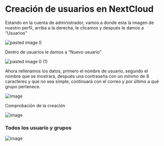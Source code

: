 # Creación de usuarios en NextCloud


Estando en la cuenta de administrador, vamos a donde esta la imagen de nuestro perfil, arriba a la derecha, le clicamos y después le damos a “Usuarios”

![pasted image 0](https://user-images.githubusercontent.com/84206194/118512354-029d2400-b733-11eb-96c2-75072fc61289.png)

Dentro de usuarios le damos a “Nuevo usuario”

![pasted image 0 (1)](https://user-images.githubusercontent.com/84206194/118512369-0761d800-b733-11eb-8431-f2d0432554f5.png)

Ahora rellenamos los datos, primero el nombre de usuario, segundo el nombre que se mostrará, después una contraseña con un mínimo de 8 caracteres y que no sea simple, continuará con el correo y por último a qué grupo pertenece.

![image](https://user-images.githubusercontent.com/91555281/170895871-466a1735-95e0-40f4-a33f-7148c8084b1a.png)

Comprobación de la creación

![image](https://user-images.githubusercontent.com/91555281/170895904-503ae40f-2ceb-4d32-8048-9929f109ad6c.png)

### Todos los usuario y grupos

![image](https://user-images.githubusercontent.com/91555281/170895912-3fd59e25-2716-4e7a-af33-0bcf57cd9a26.png)
